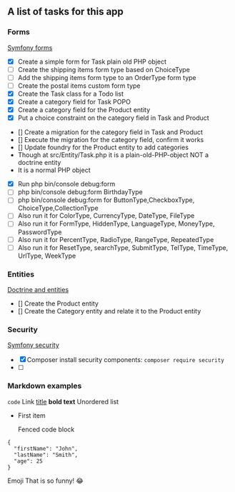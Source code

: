 ## A list of tasks for this app
### Forms
[Symfony forms](https://symfony.com/doc/6.4/forms.html)
- [x] Create a simple form for Task plain old PHP object
- [ ] Create the shipping items form type based on ChoiceType
- [ ] Add the shipping items form type to an OrderType form type 
- [ ] Create the postal items custom form type
- [x] Create the Task class for a Todo list
- [x] Create a category field for Task POPO
- [x] Create a category field for the Product entity
- [x] Put a choice constraint on the category field in Task and Product
- [] Create a migration for the category field in Task and Product
- [] Execute the migration for the category field, confirm it works
- [] Update foundry for the Product entity to add categories
- Though at src/Entity/Task.php it is a plain-old-PHP-object NOT a doctrine entity
- It is a normal PHP object
- [x] Run php bin/console debug:form
- [ ] php bin/console debug:form BirthdayType
- [ ] php bin/console debug:form for ButtonType,CheckboxType, ChoiceType,CollectionType
- [ ] Also run it for ColorType, CurrencyType, DateType, FileType
- [ ] Also run it for FormType, HiddenType, LanguageType, MoneyType, PasswordType
- [ ] Also run it for PercentType, RadioType, RangeType, RepeatedType
- [ ] Also run it for ResetType, searchType, SubmitType, TelType, TimeType, UrlType, WeekType
### Entities
[Doctrine and entities](https://symfony.com/doc/6.4/doctrine.html)
- [] Create the Product entity
- [] Create the Category entity and relate it to the Product entity
### Security
[Symfony security](https://symfonycasts.com/screencast/symfony-security)
- [x] Composer install security components: `composer require security`
- [ ] 
### Markdown examples
`code`
Link 	[title](https://www.example.com)
**bold text**
Unordered list
- First item

  Fenced code block
```
{
  "firstName": "John",
  "lastName": "Smith",
  "age": 25
}
```
Emoji
That is so funny! :joy: 

